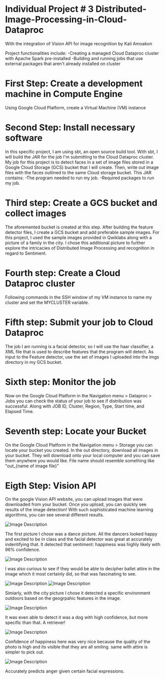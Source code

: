 # Individual Project # 3 Distributed-Image-Processing-in-Cloud-Dataproc
With the integration of Vision API for image recognition
by Kail Amoakon

Project functionalities include:
  -Creating a managed Cloud Dataproc cluster with Apache Spark pre-installed
  -Building and running jobs that use external packages that aren't already installed on cluster
  
 # First Step: Create a development machine in Compute Engine
 Using Google Cloud Platform, create a Virtual Machine (VM) instance
 # Second Step: Install necessary software
 In this specific project, I am using sbt, an open source build tool. 
 With sbt, I will build the JAR for the job I'm submitting to the Cloud Dataproc cluster. 
 My job for this project is to detect faces in a set of image files stored in a Google Cloud Storage (GCS) bucket that I will create. Then,  write out image files with the faces outlined to the same Cloud storage bucket.
 This JAR contains:
  -The program needed to run my job.
  -Required packages to run my job.
  # Third step: Create a GCS bucket and collect images
  The aforemented bucket is created at this step. After building the feature detector files, I create a GCS bucket and add preferable sample images. For this project, I used the sample images provided in Qwiklabs along with a picture of a family in the city. I chose this additional picture to further explore the intricacies of Distributed Image Processing and recognition in regard to Sentiment.
  # Fourth step: Create a Cloud Dataproc cluster
  Following commands in the SSH window of my VM instance to name my cluster and set the MYCLUSTER variable.
  # Fifth step: Submit your job to Cloud Dataproc
  The job I am running is a facial detector, so I will use the haar classifier, a XML file that is used to describe features that the     program will detect.
  As input to the Feature detector, use the set of images I uploaded into the imgs directory in my GCS bucket.
  # Sixth step: Monitor the job
  Now on the Google Cloud Platform in the Navigation menu > Dataproc > Jobs you can check the status of your job to see if distribution was successful. Along with JOB ID, Cluster, Region, Type, Start time, and Elapsed Time.
  # Seventh step: Locate your Bucket
  On the Google Cloud Platform  in the Navigation menu > Storage you can locate your bucket you created. In the out directory, download all images in your bucket. They will download onto your local computer and you can save them anywhere you would like. File name should resemble something like "out_{name of image file}"
  # Eigth Step: Vision API
  On the google Vision API website, you can upload images that were downloaded from your bucket. Once you upload, you can quickly see   results of the image detection! With such sophisticated machine learning algorithms, you can see several different results. 
  
![Image Description](https://i.ibb.co/8XGv4ZN/ballet-Results1.png)

The first picture I chose was a dance picture. All the dancers looked happy and excited to be in class and the facial detector was great at accurately indentifying that. It detected that sentiment: happiness  was highly likely with 96% confidence. 

![Image Description](https://i.ibb.co/fGsbFKR/balletresults2.png)

I was also curious to see if they would be able to decipher ballet attire in the image which it most certainly did, so that was fascinating to see. 

![Image Description](https://i.ibb.co/JR6Tnb7/city1.png)
![Image Description](https://i.ibb.co/kBdGxTF/city2.png)

Simiarly, with the city picture I chose it detected a specific environment outdoors based on the geogrpahic features in the image. 

![Image Description](https://i.ibb.co/6wxPd34/dog1.png)

It was even able to detect it was a dog with high confidence, but more specific than that. A retriever!

![Image Description](https://i.ibb.co/7Xm61g1/business1.png)


Confidence of happiness here was very nice because the quality of the photo is high and its visible that they are all smiling. same with attire is simpler to pick out. 

![Image Description](https://i.ibb.co/CtHPm71/kid1.png)

Accurately predicts anger given certain facial expressions.
